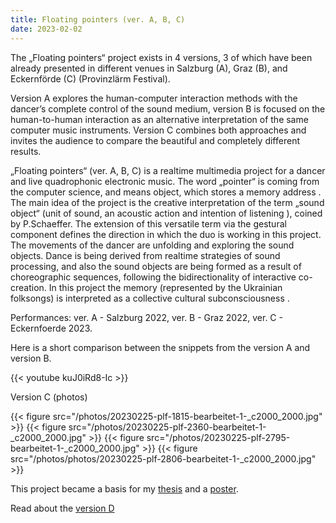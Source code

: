 ```yaml
---
title: Floating pointers (ver. A, B, C) 
date: 2023-02-02
---
```


The „Floating pointers“ project exists in 4 versions, 3 of which have been already presented in different venues in Salzburg (A), Graz (B), and Eckernförde (C) (Provinzlärm Festival).

Version A explores the human-computer interaction methods with the dancer’s complete control of the sound medium, version B is focused on the human-to-human interaction as an alternative interpretation of the same computer music instruments. Version C combines both approaches and invites the audience to compare the beautiful and completely different results.

„Floating pointers“ (ver. A, B, C) is a realtime multimedia project for a dancer and live quadrophonic electronic music. The word „pointer“ is coming from the computer science, and means object, which stores a memory address .  The main idea of the project is the creative interpretation of the term „sound object“ (unit of sound, an acoustic action and intention of listening ), coined by P.Schaeffer. The extension of this versatile term via the gestural component defines the direction in which the duo is working in this project.  The movements of the dancer are unfolding and exploring the sound objects. Dance is being derived from realtime strategies of sound processing, and also the sound objects are being formed as a result of choreographic sequences, following the bidirectionality of interactive co-creation. In this project the memory (represented by the Ukrainian folksongs) is interpreted as a collective cultural subconsciousness .

Performances: ver. A - Salzburg 2022, ver. B - Graz 2022, ver. C - Eckernfoerde 2023.

Here is a short comparison between the snippets from the version A and version B.

{{< youtube kuJ0iRd8-Ic >}}

Version C (photos)

{{< figure src="/photos/20230225-plf-1815-bearbeitet-1-_c2000_2000.jpg" >}}
{{< figure src="/photos/20230225-plf-2360-bearbeitet-1-_c2000_2000.jpg" >}}
{{< figure src="/photos/20230225-plf-2795-bearbeitet-1-_c2000_2000.jpg" >}}
{{< figure src="/photos/photos/20230225-plf-2806-bearbeitet-1-_c2000_2000.jpg" >}}


This project became a basis for my [thesis](https://alisakobzar.github.io/writings/) and a [poster](https://alisakobzar.github.io/writings/).

Read about the [version D](https://alisakobzar.github.io/duo-rotkaeppchen/floatingpointersd/)
